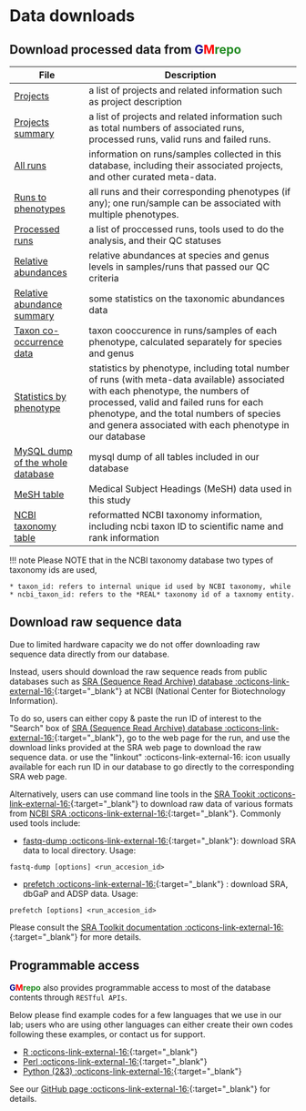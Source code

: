 # Data downloads

## Download processed data from <b><span style="color:darkblue">G</span><span style="color:red">M</span><span style="color:forestgreen">repo</span></b>

|    **File**   |   **Description**                    |
| ------------- | ------------------------------------ |
| [Projects](https://gmrepo.humangut.info/Downloads/SQLDumps/projects.txt.gz) | a list of projects and related information such as project description |
| [Projects summary](https://gmrepo.humangut.info/Downloads/SQLDumps/projects_summary.txt.gz) | a list of projects and related information such as total numbers of associated runs, processed runs, valid runs and failed runs. |
| [All runs](https://gmrepo.humangut.info/Downloads/SQLDumps/sample_to_run_info.txt.gz) | information on runs/samples collected in this database, including their associated projects, and other curated meta-data. | 
| [Runs to phenotypes](https://gmrepo.humangut.info/Downloads/SQLDumps/sample_to_disease_info.txt.gz) | all runs and their corresponding phenotypes (if any); one run/sample can be associated with multiple phenotypes. |
| [Processed runs](https://gmrepo.humangut.info/Downloads/SQLDumps/samples_loaded.txt.gz)| a list of proccessed runs, tools used to do the analysis, and their QC statuses |
| [Relative abundances](https://gmrepo.humangut.info/Downloads/SQLDumps/species_abundance.txt.gz) | relative abundances at species and genus levels in samples/runs that passed our QC criteria |
| [Relative abundance summary](https://gmrepo.humangut.info/Downloads/SQLDumps/species_abundance_summary.txt.gz) | some statistics on the taxonomic abundances data |
| [Taxon co-occurrence data](https://gmrepo.humangut.info/Downloads/SQLDumps/species_cooccurence.txt.gz) | taxon cooccurence in runs/samples of each phenotype, calculated separately for species and genus |
| [Statistics by phenotype](https://gmrepo.humangut.info/Downloads/SQLDumps/stats_by_phenotype.txt.gz) | statistics by phenotype, including total number of runs (with meta-data available) associated with each phenotype, the numbers of processed, valid and failed runs for each phenotype, and the total numbers of species and genera associated with each phenotype in our database |
| [MySQL dump of the whole database](https://gmrepo.humangut.info/Downloads/SQLDumps/gmrepo.sql.gz) | mysql dump of all tables included in our database |
| [MeSH table](https://gmrepo.humangut.info/Downloads/SQLDumps/mesh_data.txt.gz) | Medical Subject Headings (MeSH) data used in this study |
| [NCBI taxonomy table](https://gmrepo.humangut.info/Downloads/SQLDumps/superkingdom2descendents.txt.gz) | reformatted NCBI taxonomy information, including ncbi taxon ID to scientific name and rank information |

!!! note
    Please NOTE that in the NCBI taxonomy database two types of taxonomy ids are used,

    * taxon_id: refers to internal unique id used by NCBI taxonomy, while
    * ncbi_taxon_id: refers to the *REAL* taxonomy id of a taxnomy entity.

## Download raw sequence data

Due to limited hardware capacity we do not offer downloading raw sequence data directly from our database.

Instead, users should download the raw sequence reads from public databases such as [SRA (Sequence Read Archive) database :octicons-link-external-16:](https://www.ncbi.nlm.nih.gov/sra){:target="_blank"} at NCBI (National Center for Biotechnology Information).

To do so, users can either copy & paste the run ID of interest to the "Search" box of [SRA (Sequence Read Archive) database :octicons-link-external-16:](https://www.ncbi.nlm.nih.gov/sra){:target="_blank"}, go to the web page for the run, and use the download links provided at the SRA web page to download the raw sequence data.
or use the "linkout" :octicons-link-external-16: icon usually available for each run ID in our database to go directly to the corresponding SRA web page.

Alternatively, users can use command line tools in the [SRA Tookit :octicons-link-external-16:](https://trace.ncbi.nlm.nih.gov/Traces/sra/sra.cgi?view=software){:target="_blank"} to download raw data of various formats from [NCBI SRA :octicons-link-external-16:](https://www.ncbi.nlm.nih.gov/sra){:target="_blank"}. Commonly used tools include:

* [fastq-dump :octicons-link-external-16:](https://trace.ncbi.nlm.nih.gov/Traces/sra/sra.cgi?view=toolkit_doc&f=fastq-dump){:target="_blank"}: download SRA data to local directory. Usage:

`fastq-dump [options] <run_accesion_id>`

* [prefetch :octicons-link-external-16:](https://trace.ncbi.nlm.nih.gov/Traces/sra/sra.cgi?view=toolkit_doc&f=prefetch){:target="_blank"} : download SRA, dbGaP and ADSP data. Usage:

`prefetch [options] <run_accesion_id>`

Please consult the [SRA Toolkit documentation :octicons-link-external-16:](https://trace.ncbi.nlm.nih.gov/Traces/sra/sra.cgi?view=toolkit_doc){:target="_blank"} for more details.

## Programmable access

<b><span style="color:darkblue">G</span><span style="color:red">M</span><span style="color:forestgreen">repo</span></b> also provides programmable access to most of the database contents through `RESTful APIs`.

Below please find example codes for a few languages that we use in our lab; users who are using other languages can either create their own codes following these examples, or contact us for support.

* [R :octicons-link-external-16:](https://github.com/evolgeniusteam/GMrepoProgrammableAccess/blob/master/programmable-access/R.md){:target="_blank"}
* [Perl :octicons-link-external-16:](https://github.com/evolgeniusteam/GMrepoProgrammableAccess/blob/master/programmable-access/perl.md){:target="_blank"}
* [Python (2&3) :octicons-link-external-16:](https://github.com/evolgeniusteam/GMrepoProgrammableAccess/blob/master/programmable-access/python.md){:target="_blank"}

See our [GitHub page :octicons-link-external-16:](https://github.com/evolgeniusteam/GMrepoProgrammableAccess){:target="_blank"}  for details.